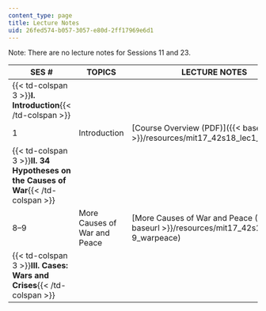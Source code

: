```yaml
---
content_type: page
title: Lecture Notes
uid: 26fed574-b057-3057-e80d-2ff17969e6d1
---
```


Note: There are no lecture notes for Sessions 11 and 23.

| SES # | TOPICS | LECTURE NOTES |
| --- | --- | --- |
| {{< td-colspan 3 >}}**I. Introduction**{{< /td-colspan >}} |||
| 1 | Introduction | [Course Overview (PDF)]({{< baseurl >}}/resources/mit17_42s18_lec1_overview) |
| {{< td-colspan 3 >}}**II. 34 Hypotheses on the Causes of War**{{< /td-colspan >}} ||| {{< br >}}{{< br >}} | 2–3 | 8 Hypotheses on Military Factors as Causes of War | [Military Power and the Causes of War: 8 Hypotheses (PDF)]({{< baseurl >}}/resources/mit17_42s18_lec2-3_hypotheses)  | {{< br >}}{{< br >}} | 4–7 | Misperception and War; Religion and War |  {{< br >}}{{< br >}} ["What Were They Thinking?" National Misperceptions as Causes of War (PDF)]({{< baseurl >}}/resources/mit17_42s18_lec4-7_mispercept) {{< br >}}{{< br >}} [The "Spiral Model" vs. the "Deterrence Model" (PDF)]({{< baseurl >}}/resources/mit17_42s18_lec4-7_spiralmodel) {{< br >}}{{< br >}} [Three Types of Spirals (PDF)]({{< baseurl >}}/resources/mit17_42s18_lec4-7_threespirals) {{< br >}}{{< br >}}  |
| 8–9 | More Causes of War and Peace | [More Causes of War and Peace (PDF)]({{< baseurl >}}/resources/mit17_42s18_lec8-9_warpeace) |
| {{< td-colspan 3 >}}**III. Cases: Wars and Crises**{{< /td-colspan >}} ||| {{< br >}}{{< br >}} | 10 | The Seven Years War |  {{< br >}}{{< br >}} ﻿[The Anglo-French Seven Years' War, 1756–1763: An Inadvertant War? An Avoidable War? (PDF)]({{< baseurl >}}/resources/mit17_42s18_lec10_7yearswar) {{< br >}}{{< br >}} [Great Wars of European History, 1740– (PDF)]({{< baseurl >}}/resources/mit17_42s18_lec10_greatwars) {{< br >}}{{< br >}}  | {{< br >}}{{< br >}} | 12–14 | World War I |  {{< br >}}{{< br >}} [The Austro-Prussian War of 1866 / The Franco-Prussian War of 1870 (PDF)]({{< baseurl >}}/resources/mit17_42s18_lec12-14_prussian) {{< br >}}{{< br >}} [The Origins of the First World War, Part I (PDF)]({{< baseurl >}}/resources/mit17_42s18_lec12-14_wwi_i) {{< br >}}{{< br >}} [The Origins of the First World War, Part II: Who Caused the War? Theories of Responsibility (The Fischer Controversy) (PDF)]({{< baseurl >}}/resources/mit17_42s18_lec12-14_wwi_ii) {{< br >}}{{< br >}}  | {{< br >}}{{< br >}} | 15–18 | World War II |  {{< br >}}{{< br >}} [The Origins of the Second World War (PDF)]({{< baseurl >}}/resources/mit17_42s18_lec15-18_wwii) {{< br >}}{{< br >}} [Causes of the Holocaust (PDF)]({{< baseurl >}}/resources/mit17_42s18_lec15-18_holocaust) {{< br >}}{{< br >}}  | {{< br >}}{{< br >}} | 19 |  {{< br >}}{{< br >}} _Interlude:_ {{< br >}}{{< br >}} Hypotheses on Escalation and Limitation of War {{< br >}}{{< br >}} Nuclear Weapons, Nuclear Strategy, Other Weapons of Mass Destruction and the Causes of War. {{< br >}}{{< br >}}  |  {{< br >}}{{< br >}} [The Causes of Intense War (PDF)]({{< baseurl >}}/resources/mit17_42s18_lec19_intensewar) {{< br >}}{{< br >}} [Weapons of Mass Destruction and World Politics (PDF)]({{< baseurl >}}/resources/mit17_42s18_lec19_massdestruct)  {{< br >}}{{< br >}}  | {{< br >}}{{< br >}} | 20–21 | The Cold War, Korea and Indochina | [The Cold War (1947–1989) and Korea (1950–1953) (PDF)]({{< baseurl >}}/resources/mit17_42s18_lec20-21_coldwar) | {{< br >}}{{< br >}} | 22 | The Israel-Arab Conflict | [Causes of / Solutions to the Israel-Arab Conflict (PDF)]({{< baseurl >}}/resources/mit17_42s18_lec22_israelarab)﻿ | {{< br >}}{{< br >}} | 24 | The Peloponnesian War | [The Peloponnesian War, 460–404 BCE (PDF)]({{< baseurl >}}/resources/mit17_42s18_lec24_peloponnesian) | {{< br >}}{{< br >}} | {{< td-colspan 3 >}}**IV. The Future of War**{{< /td-colspan >}} ||| {{< br >}}{{< br >}} | 25–26 |  {{< br >}}{{< br >}} Testing & Applying Theories of War Causation {{< br >}}{{< br >}} The Future of War {{< br >}}{{< br >}} Solutions to War {{< br >}}{{< br >}}  | [The Future of War and Solutions to War (PDF)]({{< baseurl >}}/resources/mit17_42s18_lec25-26_futurewar)